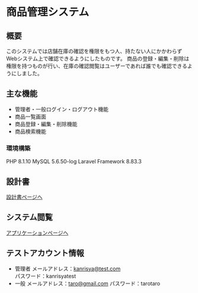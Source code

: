 # 商品管理システム

## 概要
このシステムでは店舗在庫の確認を権限をもつ人、持たない人にかかわらずWebシステム上で確認できるようにしたものです。
商品の登録・編集・削除は権限を持つものが行い、在庫の確認閲覧はユーザーであれば誰でも確認できるようにしました。

## 主な機能
- 管理者・一般ログイン・ログアウト機能
- 商品一覧画面
- 商品登録・編集・削除機能
- 商品検索機能

### 環境構築
PHP 8.1.10 
MySQL 5.6.50-log
Laravel Framework 8.83.3

## 設計書
[設計書ページへ](https://drive.google.com/drive/folders/1BObcn0yVvXhROe8TJsuXhn4aOIydeiAv?usp=share_link)

## システム閲覧
[アプリケーションページへ](https://techis-ip-tomita-ip.herokuapp.com)
## テストアカウント情報
- 管理者 
メールアドレス：kanrisya@test.com			
パスワード：kanrisyatest
- 一般
メールアドレス：taro@gmail.com
パスワード：tarotaro